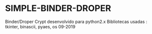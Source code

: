 # SIMPLE-BINDER-DROPER
Binder/Droper Crypt desenvolvido para python2.x
Bibliotecas usadas : tkinter, binascii, pyaes, os
09-2019
